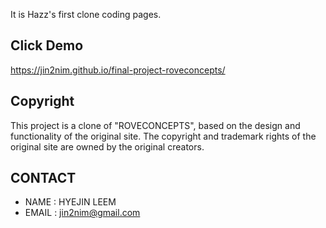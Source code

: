 It is Hazz's first clone coding pages.

## Click Demo

https://jin2nim.github.io/final-project-roveconcepts/

## Copyright

This project is a clone of "ROVECONCEPTS", based on the design and functionality of the original site. The copyright and trademark rights of the original site are owned by the original creators.

## CONTACT

- NAME : HYEJIN LEEM
- EMAIL : jin2nim@gmail.com
